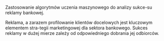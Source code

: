Zastosowanie algorytmów uczenia maszynowego do analizy sukce-su reklamy bankowej.

Reklama, a zarazem profilowanie klientów docelowych jest kluczowym elementem stra-tegii marketingowej dla sektora bankowego. Sukces reklamy w dużej mierze zależy od odpowiedniego dobrania jej odbiorców. 

